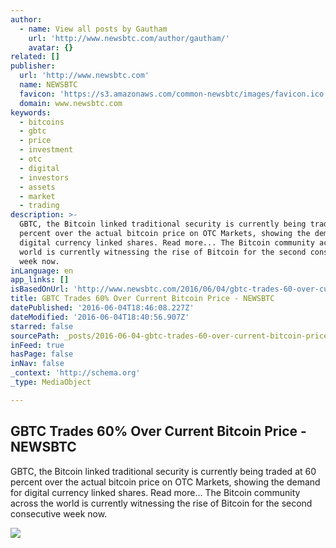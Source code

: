```yaml
---
author:
  - name: View all posts by Gautham
    url: 'http://www.newsbtc.com/author/gautham/'
    avatar: {}
related: []
publisher:
  url: 'http://www.newsbtc.com'
  name: NEWSBTC
  favicon: 'https://s3.amazonaws.com/common-newsbtc/images/favicon.ico'
  domain: www.newsbtc.com
keywords:
  - bitcoins
  - gbtc
  - price
  - investment
  - otc
  - digital
  - investors
  - assets
  - market
  - trading
description: >-
  GBTC, the Bitcoin linked traditional security is currently being traded at 60
  percent over the actual bitcoin price on OTC Markets, showing the demand for
  digital currency linked shares. Read more... The Bitcoin community across the
  world is currently witnessing the rise of Bitcoin for the second consecutive
  week now.
inLanguage: en
app_links: []
isBasedOnUrl: 'http://www.newsbtc.com/2016/06/04/gbtc-trades-60-over-current-bitcoin-price/'
title: GBTC Trades 60% Over Current Bitcoin Price - NEWSBTC
datePublished: '2016-06-04T18:46:08.227Z'
dateModified: '2016-06-04T18:40:56.907Z'
starred: false
sourcePath: _posts/2016-06-04-gbtc-trades-60-over-current-bitcoin-price-newsbtc.md
inFeed: true
hasPage: false
inNav: false
_context: 'http://schema.org'
_type: MediaObject

---
```

<article style=""><h1>GBTC Trades 60% Over Current Bitcoin Price - NEWSBTC</h1><p>GBTC, the Bitcoin linked traditional security is currently being traded at 60 percent over the actual bitcoin price on OTC Markets, showing the demand for digital currency linked shares. Read more... The Bitcoin community across the world is currently witnessing the rise of Bitcoin for the second consecutive week now.</p><img src="http://s3.amazonaws.com/main-newsbtc-images/2016/06/04190050/GBTC-Tradeblock-1024x473.png" /></article>